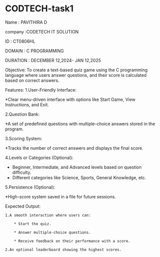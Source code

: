 # CODTECH-task1
Name : PAVITHIRA D

company :CODETECH IT SOLUTION

ID : CT0806HL

DOMAIN : C PROGRAMMING

DURATION : DECEMBER 12,2024- JAN 12,2025


Objective:
To create a text-based quiz game using the C programming language where users answer questions, and their score is calculated based on correct answers.

Features:
1.User-Friendly Interface:

*Clear menu-driven interface with options like Start Game, View Instructions, and Exit.

2.Question Bank:

*A set of predefined questions with multiple-choice answers stored in the program.

3.Scoring System:

*Tracks the number of correct answers and displays the final score.

4.Levels or Categories (Optional):

* Beginner, Intermediate, and Advanced levels based on question difficulty.
* Different categories like Science, Sports, General Knowledge, etc.

5.Persistence (Optional):

*High-score system saved in a file for future sessions.

Expected Output:

    1.A smooth interaction where users can:
    
        * Start the quiz.
        
        * Answer multiple-choice questions.
        
        * Receive feedback on their performance with a score.
        
    2.An optional leaderboard showing the highest scores.

